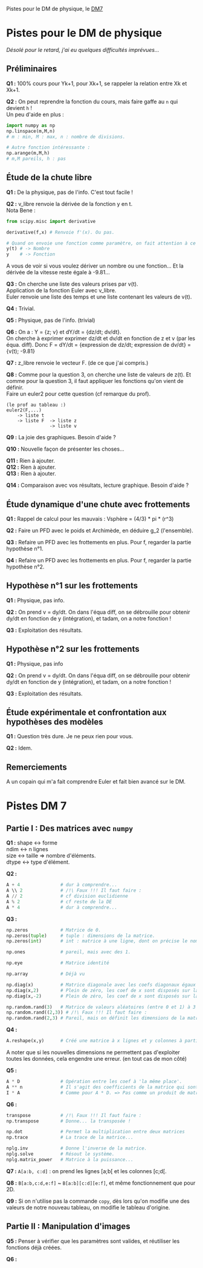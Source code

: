 Pistes pour le DM de physique, le [DM7](https://github.com/CaptainTheDelta/PTSI/tree/master/Info/DM#pistes-dm-7)

# Pistes pour le DM de physique
*Désolé pour le retard, j'ai eu quelques difficultés imprévues...*

## Préliminaires

**Q1 :** 100% cours pour Yk+1, pour Xk+1, se rappeler la relation entre Xk et Xk+1.

**Q2 :** On peut reprendre la fonction du cours, mais faire gaffe au `n` qui devient `h` !  
Un peu d'aide en plus :
```python
import numpy as np
np.linspace(m,M,n)
# m : min, M : max, n : nombre de divisions.

# Autre fonction intéressante :
np.arange(m,M,h)
# m,M pareils, h : pas
```

## Étude de la chute libre

**Q1 :** De la physique, pas de l'info. C'est tout facile !

**Q2 :** v_libre renvoie la dérivée de la fonction y en t.  
Nota Bene :
```python
from scipy.misc import derivative

derivative(f,x) # Renvoie f'(x). Ou pas.

# Quand on envoie une fonction comme paramètre, on fait attention à ce qu'on fait :
y(t) # -> Nombre
y    # -> Fonction
```
A vous de voir si vous voulez dériver un nombre ou une fonction...
Et la dérivée de la vitesse reste égale à -9.81...

**Q3 :** On cherche une liste des valeurs prises par v(t).  
Application de la fonction Euler avec v_libre.  
Euler renvoie une liste des temps et une liste contenant les valeurs de v(t).

**Q4 :** Trivial.

**Q5 :** Physique, pas de l'info. (trivial)

**Q6 :** On a : Y = {z; v} et dY/dt = {dz/dt; dv/dt}.  
On cherche à exprimer exprimer dz/dt et dv/dt en fonction de z et v (par les équa. diff).
Donc  F = dY/dt = {expression de dz/dt; expression de dv/dt} = {v(t); -9.81} 

**Q7 :** z_libre renvoie le vecteur F. (de ce que j'ai compris.)

**Q8 :** Comme pour la question 3, on cherche une liste de valeurs de z(t). Et comme pour la question 3, il faut appliquer les fonctions qu'on vient de définir.  
Faire un euler2 pour cette question (cf remarque du prof).  
```
(le prof au tableau :)
euler2(F,...)
    -> liste t
    -> liste F  -> liste z
                -> liste v
```

**Q9 :** La joie des graphiques. Besoin d'aide ?

**Q10 :** Nouvelle façon de présenter les choses...

**Q11 :** Rien à ajouter.  
**Q12 :** Rien à ajouter.  
**Q13 :** Rien à ajouter.  

**Q14 :** Comparaison avec vos résultats, lecture graphique. Besoin d'aide ?


## Étude dynamique d'une chute avec frottements


**Q1 :** Rappel de calcul pour les mauvais : Vsphère = (4/3) * pi * (r^3)

**Q2 :** Faire un PFD avec le poids et Archimède, en déduire g_2 (l'ensemble).

**Q3 :** Refaire un PFD avec les frottements en plus. Pour f, regarder la partie hypothèse n°1.

**Q4 :** Refaire un PFD avec les frottements en plus. Pour f, regarder la partie hypothèse n°2.


## Hypothèse n°1 sur les frottements


**Q1 :** Physique, pas info.

**Q2 :** On prend v = dy/dt. On dans l'équa diff, on se débrouille pour obtenir dy/dt en fonction de y (intégration), et tadam, on a notre fonction !

**Q3 :** Exploitation des résultats.


## Hypothèse n°2 sur les frottements


**Q1 :** Physique, pas info

**Q2 :** On prend v = dy/dt. On dans l'équa diff, on se débrouille pour obtenir dy/dt en fonction de y (intégration), et tadam, on a notre fonction !

**Q3 :** Exploitation des résultats.


## Étude expérimentale et confrontation aux hypothèses des modèles


**Q1 :** Question très dure. Je ne peux rien pour vous.

**Q2 :** Idem.


## Remerciements

A un copain qui m'a fait comprendre Euler et fait bien avancé sur le DM.


# Pistes DM 7

## Partie I : Des matrices avec `numpy`

**Q1 :** shape <-> forme  
ndim <-> n lignes  
size <-> taille => nombre d'éléments.  
dtype <-> type d'élément.

**Q2 :**  
```python
A + 4               # dur à comprendre...
A \\ 2              # /!\ Faux !!! Il faut faire :
A // 2              # cf division euclidienne
A % 2               # cf reste de la DE
A * 4               # dur à comprendre...
```

**Q3 :**  
```python
np.zeros            # Matrice de 0.
np.zeros(tuple)     # tuple : dimensions de la matrice.
np.zeros(int)       # int : matrice à une ligne, dont on précise le nombre d'éléments.

np.ones             # pareil, mais avec des 1.

np.eye              # Matrice identité

np.array            # Déjà vu

np.diag(x)          # Matrice diagonale avec les coefs diagonaux égaux à ceux de la matrice ligne
np.diag(x,2)        # Plein de zéro, les coef de x sont disposés sur la deuxième diagonale à droite de la diag centrale.
np.diag(x,-2)       # Plein de zéro, les coef de x sont disposés sur la deuxième diagonale à gauche de la diag centrale.

np.random.rand(3)   # Matrice de valeurs aléatoires (entre 0 et 1) à 3 éléments.
np.random.rand((2,3)) # /!\ Faux !!! Il faut faire :
np.random.rand(2,3) # Pareil, mais on définit les dimensions de la matrice.
```

**Q4 :**  
```python
A.reshape(x,y)      # Créé une matrice à x lignes et y colonnes à partir de la matrice A.
```
A noter que si les nouvelles dimensions ne permettent pas d'exploiter toutes les données, cela engendre une erreur. (en tout cas de mon côté)

**Q5 :**
```python
A * D               # Opération entre les coef à 'la même place'.
A ** n              # Il s'agit des coefficients de la matrice qui sont mis à la puissance n.
I * A               # Comme pour A * D. => Pas comme un produit de matrices !!!
```

**Q6 :** 
```python
transpose           # /!\ Faux !!! Il faut faire :
np.transpose        # Donne... la transposée !

np.dot              # Permet la multiplication entre deux matrices
np.trace            # La trace de la matrice...

nplg.inv            # Donne l'inverse de la matrice.
nplg.solve          # Résout le système.
nplg.matrix_power   # Matrice à la puissance...
```

**Q7 :** `A[a:b, c:d]` : on prend les lignes [a;b[ et les colonnes [c;d[.

**Q8 :** `B[a:b,c:d,e:f]` ~ `B[a:b][c:d][e:f]`, et même fonctionnement que pour 2D.

**Q9 :** Si on n'utilise pas la commande `copy`, dès lors qu'on modifie une des valeurs de notre nouveau tableau, on modifie le tableau d'origine.


## Partie II : Manipulation d'images

**Q5 :** Penser à vérifier que les paramètres sont valides, et réutiliser les fonctions déjà créées.

**Q6 :**